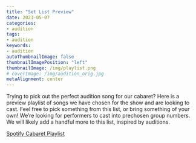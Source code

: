 ```yaml
---
title: "Set List Preview"
date: 2023-05-07
categories:
- audition
tags:
- audition
keywords:
- audition
autoThumbnailImage: false
thumbnailImagePosition: "left"
thumbnailImage: /img/playlist.png
# coverImage: /img/audition_orig.jpg
metaAlignment: center
---
```



Trying to pick out the perfect audition song for our cabaret? Here is a preview playlist of songs we have chosen for the show and are looking to cast. Feel free to pick something from this list, or bring something of your own!
We’re looking for performers to cast into prechosen group numbers. We will likely add a handful more to this list, inspired by auditions. 

[Spotify Cabaret Playlist](https://open.spotify.com/playlist/4tORYFTflnoA8c1RyDBDGm?si=2a00288aa7ae46a1)

